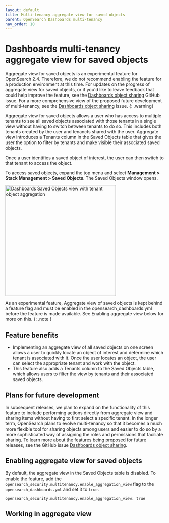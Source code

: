 ```yaml
---
layout: default
title: Multi-tenancy aggregate view for saved objects
parent: OpenSearch Dashboards multi-tenancy
nav_order: 10
---
```


# Dashboards multi-tenancy aggregate view for saved objects

Aggregate view for saved objects is an experimental feature for OpenSearch 2.4. Therefore, we do not recommend enabling the feature for a production environment at this time. For updates on the progress of aggregate view for saved objects, or if you'd like to leave feedback that could help improve the feature, see the [Dashboards object sharing](https://github.com/opensearch-project/OpenSearch-Dashboards/issues/2249) GitHub issue. For a more comprehensive view of the proposed future development of multi-tenancy, see the [Dashboards object sharing](https://github.com/opensearch-project/security/issues/1869) issue. 
{: .warning}

Aggregate view for saved objects allows a user who has access to multiple tenants to see all saved objects associated with those tenants in a single view without having to switch between tenants to do so. This includes both tenants created by the user and tenancts shared with the user. Aggregate view introduces a Tenants column in the Saved Objects table that gives the user the option to filter by tenants and make visible their associated saved objects.

Once a user identifies a saved object of interest, the user can then switch to that tenant to access the object.

To access saved objects, expand the top menu and select **Management > Stack Management > Saved Objects**. The Saved Objects window opens.

<img src="{{site.url}}{{site.baseurl}}/images/Security/Aggregate_view_saved_objects.png" alt="Dashboards Saved Objects view with tenant object aggregation" width="350">

As an experimental feature, Aggregate view of saved objects is kept behind a feature flag and must be enabled in the opensearch_dashboards.yml before the feature is made available. See Enabling aggregate view below for more on this.
{: .note }

## Feature benefits

- Implementing an aggregate view of all saved objects on one screen allows a user to quickly locate an object of interest and determine which tenant is associated with it. Once the user locates an object, the user can select the appropriate tenant and work with the object.
- This feature also adds a Tenants column to the Saved Objects table, which allows users to filter the view by tenants and their associated saved objects.

## Plans for future development

In subsequent releases, we plan to expand on the functionality of this feature to include performing actions directly from aggregate view and sharing items without having to first select a specific tenant. In the longer term, OpenSearch plans to evolve multi-tenancy so that it becomes a much more flexible tool for sharing objects among users and easier to do so by a more sophisticated way of assigning the roles and permissions that faciliate sharing. To learn more about the features being proposed for future releases, see the GitHub issue [Dashboards object sharing](https://github.com/opensearch-project/security/issues/1869).


## Enabling aggregate view for saved objects

By default, the aggregate view in the Saved Objects table is disabled. To enable the feature, add the `opensearch_security.multitenancy.enable_aggregation_view` flag to the `opensearch_dashboards.yml` and set it to `true`.

`opensearch_security.multitenancy.enable_aggregation_view: true`

## Working in aggregate view


